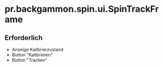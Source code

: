 # pr.backgammon.spin.ui.SpinTrackFrame

## Erforderlich
- Anzeige Kalibrierzustand
- Button "Kalibrieren"
- Button "Tracken"